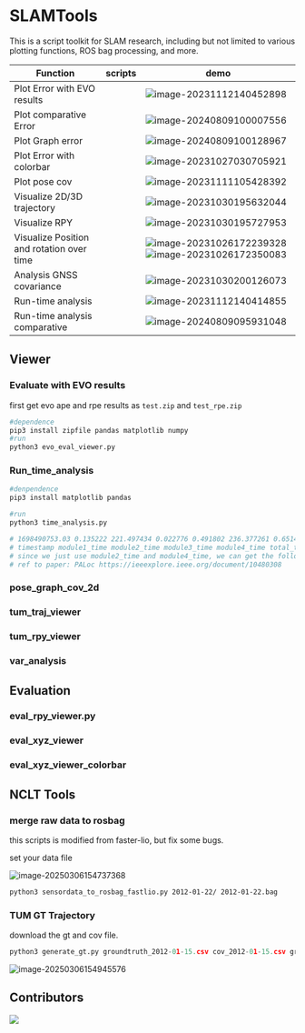# SLAMTools

This is a script toolkit for SLAM research, including but not limited to various plotting functions, ROS bag processing, and more.

| Function                                  | scripts | demo                                                         |
| ----------------------------------------- | ------- | ------------------------------------------------------------ |
| Plot Error with EVO results               |         | ![image-20231112140452898](./README/image-20231112140452898.png) |
| Plot comparative Error                    |         | ![image-20240809100007556](./README/image-20240809100007556.png) |
| Plot Graph error                          |         | ![image-20240809100128967](./README/image-20240809100128967.png) |
| Plot Error with colorbar                  |         | ![image-20231027030705921](./README/image-20231027030705921.png) |
| Plot pose cov                             |         | ![image-20231111105428392](./README/image-20231111105428392.png) |
| Visualize 2D/3D trajectory                |         | ![image-20231030195632044](./README/image-20231030195632044.png) |
| Visualize RPY                             |         | ![image-20231030195727953](./README/image-20231030195727953.png) |
| Visualize Position and rotation over time |         | ![image-20231026172239328](README/image-20231026172239328.png)![image-20231026172350083](README/image-20231026172350083.png) |
| Analysis  GNSS covariance                 |         | ![image-20231030200126073](./README/image-20231030200126073.png) |
| Run-time  analysis                        |         | ![image-20231112140414855](./README/image-20231112140414855.png) |
| Run-time analysis comparative             |         | ![image-20240809095931048](./README/image-20240809095931048.png) |





## Viewer

### Evaluate with EVO results

first get evo ape and rpe results as `test.zip` and `test_rpe.zip`

```python
#dependence
pip3 install zipfile pandas matplotlib numpy
#run
python3 evo_eval_viewer.py
```

### Run_time_analysis

```python
#denpendence
pip3 install matplotlib pandas

#run
python3 time_analysis.py

# 1698490753.03 0.135222 221.497434 0.022776 0.491802 236.377261 0.651435 1194.924191 0.132663 3.51924 0
# timestamp module1_time module2_time module3_time module4_time total_time module1_total_time module2_total_time module13_tota_time module4_total_time 
# since we just use module2_time and module4_time, we can get the following figure.
# ref to paper: PALoc https://ieeexplore.ieee.org/document/10480308
```

### pose_graph_cov_2d

### tum_traj_viewer

### tum_rpy_viewer

### var_analysis

## Evaluation

### eval_rpy_viewer.py

### eval_xyz_viewer

### eval_xyz_viewer_colorbar



## NCLT Tools

### merge raw data to rosbag

this scripts is modified from faster-lio, but fix some bugs.

set your data file

![image-20250306154737368](./README/image-20250306154737368.png)

```bash
python3 sensordata_to_rosbag_fastlio.py 2012-01-22/ 2012-01-22.bag
```

### TUM GT Trajectory

download the gt and cov file.

```python
python3 generate_gt.py groundtruth_2012-01-15.csv cov_2012-01-15.csv groundtruth_2012-01-15-tum.txt
```

![image-20250306154945576](./README/image-20250306154945576.png)





## Contributors

<a href="https://github.com/JokerJohn/SLAMTools/graphs/contributors">
  <img src="https://contrib.rocks/image?repo=JokerJohn/SLAMTools" />
</a>
